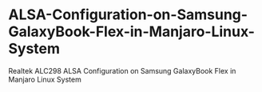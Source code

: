 # ALSA-Configuration-on-Samsung-GalaxyBook-Flex-in-Manjaro-Linux-System
Realtek ALC298 ALSA Configuration on Samsung GalaxyBook Flex in Manjaro Linux System
